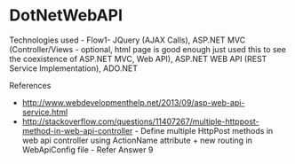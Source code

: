 # DotNetWebAPI

Technologies used - 
Flow1- JQuery (AJAX Calls), ASP.NET MVC (Controller/Views - optional, html page is good enough just used this to see the coexistence of ASP.NET MVC, Web API), ASP.NET WEB API (REST Service Implementation), ADO.NET

References

- http://www.webdevelopmenthelp.net/2013/09/asp-web-api-service.html
- http://stackoverflow.com/questions/11407267/multiple-httppost-method-in-web-api-controller - Define multiple HttpPost methods in web api controller using ActionName attribute + new routing in WebApiConfig file - Refer Answer 9
